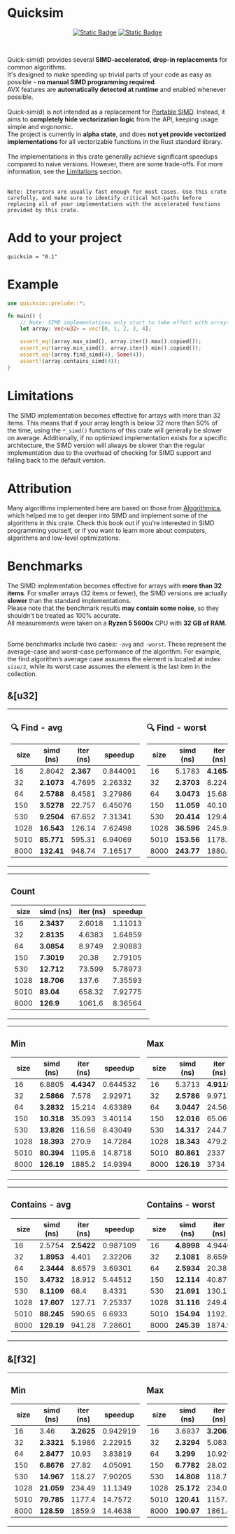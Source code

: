 # Quicksim
<p align="center">
    <a href="https://crates.io/crates/quicksim"><img alt="Static Badge" src="https://img.shields.io/crates/v/quicksim"></a>
    <a href="https://docs.rs/quicksim/0.1.0/quicksim/"><img alt="Static Badge" src="https://img.shields.io/docsrs/quicksim"></a>
</p>
<br>

Quick-sim(d) provides several <b>SIMD-accelerated, drop-in replacements</b> for common algorithms.<br>
It's designed to make speeding up trivial parts of your code as easy as possible - <b>no manual SIMD programming required</b>.<br>
AVX features are <b>automatically detected at runtime</b> and enabled whenever possible. <br>
<br>
Quick-sim(d) is not intended as a replacement for [Portable SIMD](https://github.com/rust-lang/portable-simd/). Instead, it aims to <b>completely hide vectorization logic</b> from the API, keeping usage simple and ergonomic. <br>
The project is currently in <b>alpha state</b>, and does <b>not yet provide vectorized implementations</b> for all vectorizable functions in the Rust standard library. <br>
<br>
The implementations in this crate generally achieve significant speedups compared to naive versions. However, there are some trade-offs. For more information, see the [Limitations](#Limitations) section.
<br><br>

```
Note: Iterators are usually fast enough for most cases. Use this crate carefully, and make sure to identify critical hot-paths before replacing all of your implementations with the accelerated functions provided by this crate.
```

# Add to your project

```
quicksim = "0.1"
```

# Example
```rust
use quicksim::prelude::*;

fn main() {
    // Note: SIMD implementations only start to take effect with arrays of 32 elements or more.
    let array: Vec<u32> = vec![0, 1, 2, 3, 4];

    assert_eq!(array.max_simd(), array.iter().max().copied());
    assert_eq!(array.min_simd(), array.iter().min().copied());
    assert_eq!(array.find_simd(4), Some(4));
    assert!(array.contains_simd(4));
}
```


# Limitations
The SIMD implementation becomes effective for arrays with more than 32 items. This means that if your array length is below 32 more than 50% of the time, using the `*_simd()` functions of this crate will generally be slower on average.
Additionally, if no optimized implementation exists for a specific architecture, the SIMD version will always be slower than the regular implementation due to the overhead of checking for SIMD support and falling back to the default version.

# Attribution
Many algorithms implemented here are based on those from [Algorithmica](https://en.algorithmica.org/hpc/), which helped me to get deeper into SIMD and implement some of the algorithms in this crate.
Check this book out if you're interested in SIMD programming yourself, or if you want to learn more about computers, algorithms and low-level optimizations.

# Benchmarks

The SIMD implementation becomes effective for arrays with <b>more than 32 items</b>. For smaller arrays (32 items or fewer), the SIMD versions are actually <b>slower</b> than the standard implementations. <br>
Please note that the benchmark results <b>may contain some noise</b>, so they shouldn't be treated as 100% accurate.<br>
All measurements were taken on a <b>Ryzen 5 5600x</b> CPU with <b>32 GB of RAM</b>. <br><br>

Some benchmarks include two cases: `-avg` and `-worst`. These represent the average-case and worst-case performance of the algorithm.
For example, the find algorithm’s average case assumes the element is located at index `size/2`, while its worst case assumes the element is the last item in the collection.

## &[u32]

<table>
<tr><td>

### 🔍 Find - avg
|   size |  simd (ns) | iter (ns) |   speedup |
|--------|----------|----------|-----------|
|     16 |   2.8042 |   <b>2.367</b>  |  0.844091 |
|     32 |   <b>2.1073</b> |   4.7695 |  2.26332  |
|     64 |   <b>2.5788</b> |   8.4581 |  3.27986  |
|    150 |   <b>3.5278</b> |  22.757  |  6.45076  |
|    530 |   <b>9.2504</b> |  67.652  |  7.31341  |
|   1028 |  <b>16.543</b>  | 126.14   |  7.62498  |
|   5010 |  <b>85.771</b>  | 595.31   |  6.94069  |
|   8000 | <b>132.41</b>   | 948.74   |  7.16517  |

</td><td>

### 🔍 Find - worst
|   size |  simd (ns) | iter (ns) |   speedup |
|--------|----------|-----------|-----------|
|     16 |   5.1783 |    <b>4.1654</b> |  0.804395 |
|     32 |   <b>2.3703</b> |    8.2243 |  3.46973  |
|     64 |   <b>3.0473</b> |   15.68   |  5.14554  |
|    150 |  <b>11.059</b>  |   40.107  |  3.62664  |
|    530 |  <b>20.414</b>  |  129.42   |  6.33977  |
|   1028 |  <b>36.596</b>  |  245.98   |  6.7215   |
|   5010 | <b>153.56</b>   | 1178.3    |  7.67322  |
|   8000 | <b>243.77</b>   | 1880.8    |  7.71547  |

</td></tr> </table>

<table>
<tr><td>

### Count
|   size |  simd (ns) | iter (ns) |   speedup |
|-------|----------|-----------|-----------|
|     16 |   <b>2.3437</b> |    2.6018 |   1.11013 |
|     32 |   <b>2.8135</b> |    4.6383 |   1.64859 |
|     64 |   <b>3.0854</b> |    8.9749 |   2.90883 |
|    150 |   <b>7.3019</b> |   20.38   |   2.79105 |
|    530 |  <b>12.712</b>  |   73.599  |   5.78973 |
|   1028 |  <b>18.706</b>  |  137.6    |   7.35593 |
|   5010 |  <b>83.04</b>   |  658.32   |   7.92775 |
|   8000 | <b>126.9</b>    | 1061.6    |   8.36564 |
</td></tr> </table>

<table>
<tr><td>

### Min
|   size |  simd (ns) | iter (ns) |   speedup |
|--------|----------|-----------|----------|
|     16 |   6.8805 |    <b>4.4347</b> |  0.644532 |
|     32 |   <b>2.5866</b> |    7.578  |  2.92971  |
|     64 |   <b>3.2832</b> |   15.214  |  4.63389  |
|    150 |  <b>10.318</b>  |   35.093  |  3.40114  |
|    530 |  <b>13.826</b>  |  116.56   |  8.43049  |
|   1028 |  <b>18.393</b>  |  270.9    | 14.7284   |
|   5010 |  <b>80.394</b>  | 1195.6    | 14.8718   |
|   8000 | <b>126.19</b>   | 1885.2    | 14.9394   |

</td><td>

### Max
|   size |  simd (ns) | iter (ns) |   speedup |
|--------|----------|-----------|-----------|
|     16 |   5.3713 |    <b>4.9116</b> |  0.914416 |
|     32 |   <b>2.5786</b> |    9.9717 |  3.8671   |
|     64 |   <b>3.0447</b> |   24.564  |  8.06779  |
|    150 |  <b>12.016</b>  |   65.061  |  5.41453  |
|    530 |  <b>14.317</b>  |  244.71   | 17.0923   |
|   1028 |  <b>18.343</b>  |  479.27   | 26.1282   |
|   5010 |  <b>80.861</b>  | 2337      | 28.9014   |
|   8000 | <b>126.19</b>   | 3734      | 29.5903   |

</td></tr> </table>

<table>
<tr><td>

### Contains - avg
|   size |  simd (ns) | iter (ns) |   speedup |
|--------|----------|----------|-----------|
|     16 |   2.5754 |   <b>2.5422</b> |  0.987109 |
|     32 |   <b>1.8953</b> |   4.401  |  2.32206  |
|     64 |   <b>2.3444</b> |   8.6579 |  3.69301  |
|    150 |   <b>3.4732</b> |  18.912  |  5.44512  |
|    530 |   <b>8.1109</b> |  68.4    |  8.4331   |
|   1028 |  <b>17.607</b>  | 127.71   |  7.25337  |
|   5010 |  <b>88.245</b>  | 590.65   |  6.6933   |
|   8000 | <b>129.19</b>   | 941.28   |  7.28601  |

</td><td>

### Contains - worst
|   size |  simd (ns) | iter (ns) |   speedup |
|--------|----------|-----------|-----------|
|     16 |   <b>4.8998</b> |    4.9446 |   1.00914 |
|     32 |   <b>2.1081</b> |    8.6596 |   4.10777 |
|     64 |   <b>2.5934</b> |   20.38   |   7.85841 |
|    150 |  <b>12.114</b>  |   40.873  |   3.37403 |
|    530 |  <b>21.691</b>  |  130.17   |   6.00111 |
|   1028 |  <b>31.116</b>  |  249.47   |   8.01742 |
|   5010 | <b>154.94</b>   | 1192.1    |   7.69395 |
|   8000 | <b>245.39</b>   | 1874.9    |   7.64049 |

</td></tr> </table>

## &[f32]

<table>
<tr><td>

### Min
|   size |  simd (ns) | iter (ns) |   speedup |
|--------|----------|-----------|-----------|
|     16 |   3.46   |    <b>3.2625</b> |  0.942919 |
|     32 |   <b>2.3321</b> |    5.1986 |  2.22915  |
|     64 |   <b>2.8477</b> |   10.93   |  3.83819  |
|    150 |   <b>6.8676</b> |   27.82   |  4.05091  |
|    530 |  <b>14.967</b>  |  118.27   |  7.90205  |
|   1028 |  <b>21.059</b>  |  234.49   | 11.1349   |
|   5010 |  <b>79.785</b>  | 1177.4    | 14.7572   |
|   8000 | <b>128.59</b>   | 1859.9    | 14.4638   |

</td><td>

### Max
|   size |  simd (ns) | iter (ns) |   speedup |
|--------|----------|-----------|-----------|
|     16 |   3.6937 |    <b>3.2061</b> |  0.867991 |
|     32 |   <b>2.3294</b> |    5.0832 |  2.18219  |
|     64 |   <b>3.299</b>  |   10.929  |  3.31282  |
|    150 |   <b>6.7782</b> |   28.02   |  4.13384  |
|    530 |  <b>14.808</b>  |  118.77   |  8.02066  |
|   1028 |  <b>25.172</b>  |  234.02   |  9.29684  |
|   5010 | <b>120.41</b>   | 1157.3    |  9.61133  |
|   8000 | <b>190.97</b>   | 1861.4    |  9.74708  |

</td></tr> </table>

